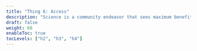 ```yaml
---
title: "Thing 6: Access"
description: "Science is a community endeavor that sees maximum benefits when the materials produced in the course of research activities are made fully available to community members to enable them to build upon, reuse, and verify scientific knowledge."
draft: false
weight: 60
enableToc: true
tocLevels: ["h2", "h3", "h4"]
---
```

